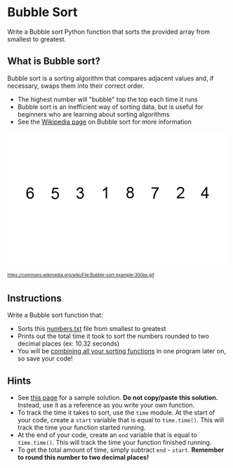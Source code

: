 # Bubble Sort
Write a Bubble sort Python function that sorts the provided array from smallest to greatest.

## What is Bubble sort?
Bubble sort is a sorting algorithm that compares adjacent values and, if necessary, swaps them into their correct order.
* The highest number will "bubble" top the top each time it runs
* Bubble sort is an inefficient way of sorting data, but is useful for beginners who are learning about sorting algorithms
* See the [Wikipedia page](https://en.wikipedia.org/wiki/Bubble_sort) on Bubble sort for more information

![Bubble sort](./images/bubble_sort.gif)

<sub><sup>https://commons.wikimedia.org/wiki/File:Bubble-sort-example-300px.gif</sub></sup>

## Instructions
Write a Bubble sort function that:
* Sorts this [numbers.txt](./numbers.txt) file from smallest to greatest
* Prints out the total time it took to sort the numbers rounded to two decimal places (ex: 10.32 seconds)
* You will be [combining all your sorting functions](./sorting_algorithms.md) in one program later on, so save your code!

## Hints
* See [this page](https://www.geeksforgeeks.org/bubble-sort/) for a sample solution. **Do not copy/paste this solution.** Instead, use it as a reference as you write your own function.
* To track the time it takes to sort, use the `time` module. At the start of your code, create a `start` variable that is equal to `time.time()`. This will track the time your function started running.
* At the end of your code, create an `end` variable that is equal to `time.time()`. This will track the time your function finished running.
* To get the total amount of time, simply subtract `end` - `start`. **Remember to round this number to two decimal places!**
